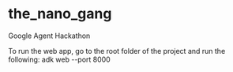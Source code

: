 # the_nano_gang
Google Agent Hackathon

To run the web app, go to the root folder of the project and run the following: 
adk web --port 8000

